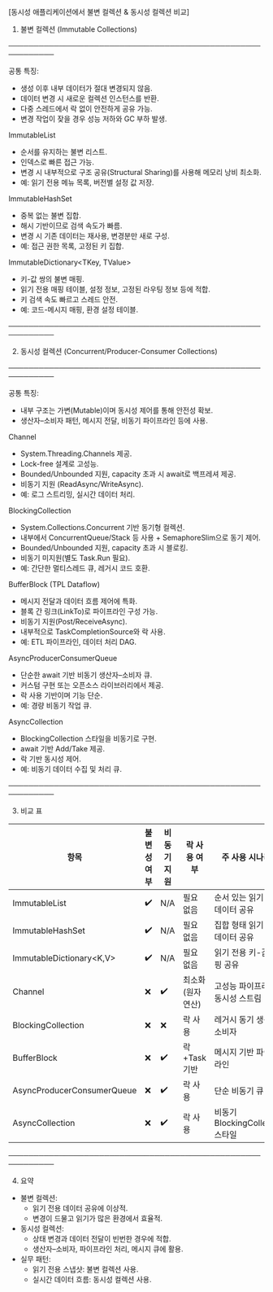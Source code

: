 [동시성 애플리케이션에서 불변 컬렉션 & 동시성 컬렉션 비교]

1. 불변 컬렉션 (Immutable Collections)

───────────────────────────────────────────────────────────

공통 특징:
- 생성 이후 내부 데이터가 절대 변경되지 않음.
- 데이터 변경 시 새로운 컬렉션 인스턴스를 반환.
- 다중 스레드에서 락 없이 안전하게 공유 가능.
- 변경 작업이 잦을 경우 성능 저하와 GC 부하 발생.

ImmutableList<T>
- 순서를 유지하는 불변 리스트.
- 인덱스로 빠른 접근 가능.
- 변경 시 내부적으로 구조 공유(Structural Sharing)를 사용해 메모리 낭비 최소화.
- 예: 읽기 전용 메뉴 목록, 버전별 설정 값 저장.

ImmutableHashSet<T>
- 중복 없는 불변 집합.
- 해시 기반이므로 검색 속도가 빠름.
- 변경 시 기존 데이터는 재사용, 변경분만 새로 구성.
- 예: 접근 권한 목록, 고정된 키 집합.

ImmutableDictionary<TKey, TValue>
- 키-값 쌍의 불변 매핑.
- 읽기 전용 매핑 테이블, 설정 정보, 고정된 라우팅 정보 등에 적합.
- 키 검색 속도 빠르고 스레드 안전.
- 예: 코드-메시지 매핑, 환경 설정 테이블.


───────────────────────────────────────────────────────────

2. 동시성 컬렉션 (Concurrent/Producer-Consumer Collections)

───────────────────────────────────────────────────────────

공통 특징:
- 내부 구조는 가변(Mutable)이며 동시성 제어를 통해 안전성 확보.
- 생산자–소비자 패턴, 메시지 전달, 비동기 파이프라인 등에 사용.

Channel<T>
- System.Threading.Channels 제공.
- Lock-free 설계로 고성능.
- Bounded/Unbounded 지원, capacity 초과 시 await로 백프레셔 제공.
- 비동기 지원 (ReadAsync/WriteAsync).
- 예: 로그 스트리밍, 실시간 데이터 처리.

BlockingCollection<T>
- System.Collections.Concurrent 기반 동기형 컬렉션.
- 내부에서 ConcurrentQueue/Stack 등 사용 + SemaphoreSlim으로 동기 제어.
- Bounded/Unbounded 지원, capacity 초과 시 블로킹.
- 비동기 미지원(별도 Task.Run 필요).
- 예: 간단한 멀티스레드 큐, 레거시 코드 호환.

BufferBlock<T> (TPL Dataflow)
- 메시지 전달과 데이터 흐름 제어에 특화.
- 블록 간 링크(LinkTo)로 파이프라인 구성 가능.
- 비동기 지원(Post/ReceiveAsync).
- 내부적으로 TaskCompletionSource와 락 사용.
- 예: ETL 파이프라인, 데이터 처리 DAG.

AsyncProducerConsumerQueue<T>
- 단순한 await 기반 비동기 생산자–소비자 큐.
- 커스텀 구현 또는 오픈소스 라이브러리에서 제공.
- 락 사용 기반이며 기능 단순.
- 예: 경량 비동기 작업 큐.

AsyncCollection<T>
- BlockingCollection 스타일을 비동기로 구현.
- await 기반 Add/Take 제공.
- 락 기반 동시성 제어.
- 예: 비동기 데이터 수집 및 처리 큐.


───────────────────────────────────────────────────────────

3. 비교 표

| 항목                  | 불변성 여부 | 비동기 지원 | 락 사용 여부     | 주 사용 시나리오                                      |
|-----------------------|-------------|-------------|------------------|-------------------------------------------------------|
| ImmutableList<T>      | ✔️          | N/A         | 필요 없음        | 순서 있는 읽기 전용 데이터 공유                       |
| ImmutableHashSet<T>   | ✔️          | N/A         | 필요 없음        | 집합 형태 읽기 전용 데이터 공유                       |
| ImmutableDictionary<K,V>| ✔️        | N/A         | 필요 없음        | 읽기 전용 키-값 매핑 공유                             |
| Channel<T>            | ❌          | ✔️          | 최소화(원자연산) | 고성능 파이프라인, 동시성 스트림                      |
| BlockingCollection<T> | ❌          | ❌          | 락 사용          | 레거시 동기 생산자–소비자                             |
| BufferBlock<T>        | ❌          | ✔️          | 락+Task 기반     | 메시지 기반 파이프라인                                |
| AsyncProducerConsumerQueue<T>| ❌   | ✔️          | 락 사용          | 단순 비동기 큐                                        |
| AsyncCollection<T>    | ❌          | ✔️          | 락 사용          | 비동기 BlockingCollection 스타일                      |


───────────────────────────────────────────────────────────

4. 요약
- 불변 컬렉션:
  * 읽기 전용 데이터 공유에 이상적.
  * 변경이 드물고 읽기가 많은 환경에서 효율적.
- 동시성 컬렉션:
  * 상태 변경과 데이터 전달이 빈번한 경우에 적합.
  * 생산자–소비자, 파이프라인 처리, 메시지 큐에 활용.
- 실무 패턴:
  * 읽기 전용 스냅샷: 불변 컬렉션 사용.
  * 실시간 데이터 흐름: 동시성 컬렉션 사용.

